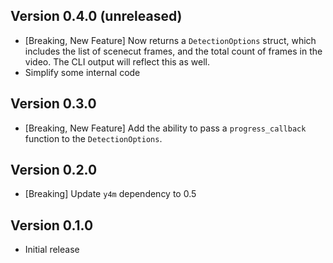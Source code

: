 ## Version 0.4.0 (unreleased)
- [Breaking, New Feature] Now returns a `DetectionOptions` struct,
which includes the list of scenecut frames, and the total count
of frames in the video. The CLI output will reflect this as well.
- Simplify some internal code

## Version 0.3.0
- [Breaking, New Feature] Add the ability to pass a `progress_callback` function
  to the `DetectionOptions`.

## Version 0.2.0
- [Breaking] Update `y4m` dependency to 0.5

## Version 0.1.0
- Initial release
